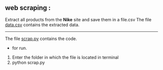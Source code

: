 ## web scraping :

Extract all products from the **Nike** site and save them in a file.csv
The file [data.csv](https://github.com/yani27/web-scraping-nike-website/blob/master/data.csv) contains the extracted data. 
***
The file [scrap.py](https://github.com/yani27/web-scraping-nike-website/blob/master/scrap.py) contains the code. 

* for run. 
1. Enter the folder in which the file is located in terminal
2.  python scrap.py
